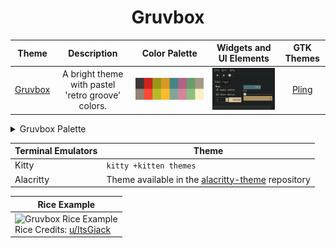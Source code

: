 <h1 align="center">Gruvbox</h1>

| Theme | Description | Color Palette | Widgets and UI Elements | GTK Themes |
| :---: | :---: | :---: | :---: | :---: |
| [Gruvbox](https://github.com/morhetz/gruvbox) | A bright theme with pastel 'retro groove' colors. | ![Gruvbox Palette](./gruvbox_palette.png) | ![Gruvbox Widgets and UI Elements](./gruvbox_widgets.png) | [Pling](https://www.pling.com/p/1681313/) |



<details>
<summary>Gruvbox Palette</summary>

| Code | Colour             | Hex       | Code | Colour             | Hex       |
|----------------------|--------------------|-----------|----------------------|--------------------|-----------|
| 1                    | Background         | `#3C3836` | 9                    | Background-bright  | `#928374` |
| 2                    | Red                | `#CC241D` | 10                   | Red-Bright         | `#FB4934` |
| 3                    | Green              | `#98971A` | 11                   | Green-Bright       | `#B8BB26` |
| 4                    | Yellow             | `#D79921` | 12                   | Yellow-Bright      | `#FABD2F` |
| 5                    | Blue               | `#458588` | 13                   | Blue-Bright        | `#83A598` |
| 6                    | Purple             | `#B16286` | 14                   | Purple-Bright      | `#D3869B` |
| 7                    | Aqua               | `#689D6A` | 15                   | Aqua-Bright        | `#8EC07C` |
| 8                    | Foreground         | `#A89984` | 16                   | Foreground-Bright  | `#FBF1C7` |


</details> 

| Terminal Emulators | Theme                                                                                             |
|--------------------|---------------------------------------------------------------------------------------------------|
| Kitty              | `kitty +kitten themes`                                                                            |
| Alacritty          | Theme available in the [alacritty-theme](https://github.com/alacritty/alacritty-theme) repository |

| Rice Example |
| --- |
|![Gruvbox Rice Example](https://preview.redd.it/2rtkdd1yuxh71.png?width=960&crop=smart&auto=webp&v=enabled&s=f02e04b39dc4bc439020dad624443757da2188ef)<br>Rice Credits: [u/ItsGiack](https://www.reddit.com/r/unixporn/comments/p66d7v/kde_my_beloved_gruvbox_rice/) |
